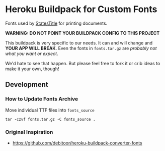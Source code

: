 # Heroku Buildpack for Custom Fonts

Fonts used by [StatesTitle](https://www.statestitle.com) for printing documents.

__WARNING: DO NOT POINT YOUR BUILDPACK CONFIG TO THIS PROJECT__

This buildpack is very specific to our needs. It can and will change and __YOUR APP WILL BREAK__.
Even the fonts in `fonts.tar.gz` are *probably not what you want or expect*.

We'd hate to see that happen. But please feel free to fork it or crib ideas to make it your own,
though!

## Development

### How to Update Fonts Archive

Move individual TTF files into `fonts_source`

```
tar -czvf fonts.tar.gz -C fonts_source .
```

### Original Inspiration
* https://github.com/debitoor/heroku-buildpack-converter-fonts
